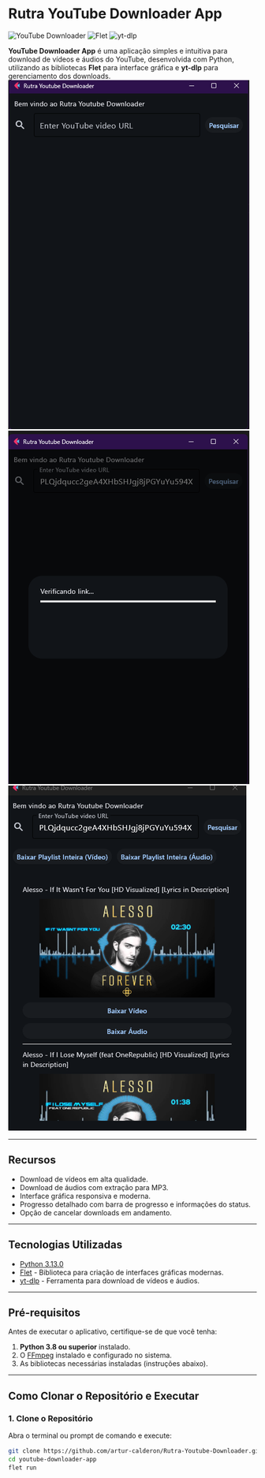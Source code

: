 # Rutra YouTube Downloader App

![YouTube Downloader](https://img.shields.io/badge/python-3.13.0-blue.svg)
![Flet](https://img.shields.io/badge/Flet-0.5-green.svg)
![yt-dlp](https://img.shields.io/badge/yt--dlp-latest-orange.svg)

**YouTube Downloader App** é uma aplicação simples e intuitiva para download de vídeos e áudios do YouTube, desenvolvida com Python, utilizando as bibliotecas **Flet** para interface gráfica e **yt-dlp** para gerenciamento dos downloads.
![Captura de Tela](images/Rutra1.png)
![Captura de Tela](images/Rutra2.png)
![Captura de Tela](images/Rutra3.png)

---

## **Recursos**

-   Download de vídeos em alta qualidade.
-   Download de áudios com extração para MP3.
-   Interface gráfica responsiva e moderna.
-   Progresso detalhado com barra de progresso e informações do status.
-   Opção de cancelar downloads em andamento.

---

## **Tecnologias Utilizadas**

-   [Python 3.13.0](https://www.python.org/downloads/)
-   [Flet](https://flet.dev/) - Biblioteca para criação de interfaces gráficas modernas.
-   [yt-dlp](https://github.com/yt-dlp/yt-dlp) - Ferramenta para download de vídeos e áudios.

---

## **Pré-requisitos**

Antes de executar o aplicativo, certifique-se de que você tenha:

1. **Python 3.8 ou superior** instalado.
2. O [FFmpeg](https://ffmpeg.org/download.html) instalado e configurado no sistema.
3. As bibliotecas necessárias instaladas (instruções abaixo).

---

## **Como Clonar o Repositório e Executar**

### 1. **Clone o Repositório**

Abra o terminal ou prompt de comando e execute:

```bash
git clone https://github.com/artur-calderon/Rutra-Youtube-Downloader.git
cd youtube-downloader-app
flet run
```
